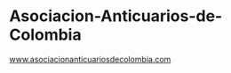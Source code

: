 Asociacion-Anticuarios-de-Colombia
==================================
www.asociacionanticuariosdecolombia.com
